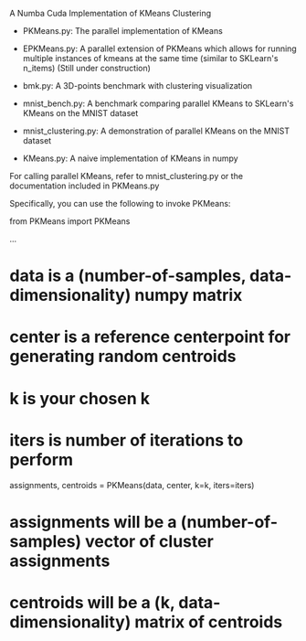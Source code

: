 A Numba Cuda Implementation of KMeans Clustering

- PKMeans.py: The parallel implementation of KMeans

- EPKMeans.py: A parallel extension of PKMeans which allows for running multiple instances of kmeans at the same time (similar to SKLearn's n_items) (Still under construction)

- bmk.py: A 3D-points benchmark with clustering visualization

- mnist_bench.py: A benchmark comparing parallel KMeans to SKLearn's KMeans on the MNIST dataset

- mnist_clustering.py: A demonstration of parallel KMeans on the MNIST dataset

- KMeans.py: A naive implementation of KMeans in numpy


For calling parallel KMeans, refer to mnist_clustering.py or the documentation included in PKMeans.py

Specifically, you can use the following to invoke PKMeans:

from PKMeans import PKMeans

...

# data is a (number-of-samples, data-dimensionality) numpy matrix
# center is a reference centerpoint for generating random centroids
# k is your chosen k
# iters is number of iterations to perform

assignments, centroids = PKMeans(data, center, k=k, iters=iters)

# assignments will be a (number-of-samples) vector of cluster assignments
# centroids will be a (k, data-dimensionality) matrix of centroids
